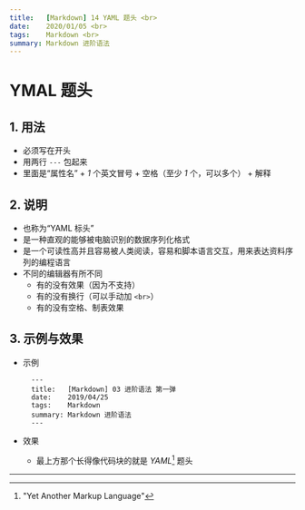 ```yaml
---
title:   [Markdown] 14 YAML 题头 <br>
date:    2020/01/05 <br>
tags:    Markdown <br>
summary: Markdown 进阶语法
---
```


# YMAL 题头

## 1. 用法

- 必须写在开头
- 用两行 `---` 包起来
- 里面是“属性名” + *1* 个英文冒号 + 空格（至少 *1* 个，可以多个） + 解释

## 2. 说明

- 也称为“YAML 标头”
- 是一种直观的能够被电脑识别的数据序列化格式
- 是一个可读性高并且容易被人类阅读，容易和脚本语言交互，用来表达资料序列的编程语言
- 不同的编辑器有所不同
    - 有的没有效果（因为不支持）
    - 有的没有换行（可以手动加 `<br>`）
    - 有的没有空格、制表效果

## 3. 示例与效果

- 示例

        ---
        title:   [Markdown] 03 进阶语法 第一弹
        date:    2019/04/25
        tags:    Markdown
        summary: Markdown 进阶语法
        ---

- 效果
    
    - 最上方那个长得像代码块的就是 *YAML*[^1] 题头

***

[^1]: "Yet Another Markup Language"